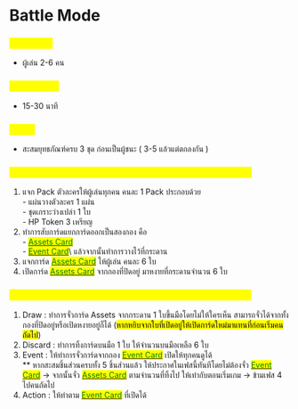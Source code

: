 # Battle Mode

### <mark style="color:yellow;">ความต้องการ</mark>

* ผู้เล่น 2-6 คน

### <mark style="color:yellow;">เวลาในการเล่น</mark>

* 15-30 นาที

### <mark style="color:yellow;">การชนะ</mark>

* สะสมยุทธภัณฑ์ครบ 3 ชุด ก่อนเป็นผู้ชนะ ( 3-5 แล้วแต่ตกลงกัน )

### <mark style="color:yellow;">เตรียมเกม / SET UP (Basic Mode สามารถปรับแต่งได้ตามความชอบ)</mark>

1. แจก Pack ตัวละครให้ผู้เล่นทุกคน คนละ 1 Pack ประกอบด้วย\
   \- แผ่นวางตัวละคร 1 แผ่น\
   \- ชุดเกราะว่างเปล่า 1 ใบ\
   \- HP Token 3 เหรียญ
2. ทำการสับการ์ดแยกการ์ดออกเป็นสองกอง คือ\
   \- [<mark style="color:green;">Assets Card</mark>](../armor/)\
   \- [<mark style="color:green;">Event Card</mark>](../event-card.md)<mark style="color:green;"></mark>\ <mark style="color:green;"></mark>แล้วจากนั้นทำการวางไว้ที่กระดาน
3. แจกการ์ด [<mark style="color:green;">Assets Card</mark>](../armor/) ให้ผู้เล่น คนละ 6 ใบ
4. เปิดการ์ด [<mark style="color:green;">Assets Card</mark>](../armor/) จากกองที่ปิดอยู่ มาหงายที่กระดานจำนวน 6 ใบ

### <mark style="color:yellow;">ขั้นตอนการเล่น (DDEA : Draw -> Discard -> Event -> Action)</mark>

1. Draw : ทำการจั่วการ์ด Assets จากกระดาน 1 ใบขึ้นมือโดยไม่ให้ใครเห็น สามารถจั่วได้จากทั้งกองที่ปิดอยู่หรือเปิดหงายอยู่ก็ได้ (<mark style="background-color:yellow;">หากหยิบจากใบที่เปิดอยู่ให้เปิดการ์ดใหม่มาแทนที่ก่อนเริ่มคนถัดไป</mark>)
2. Discard : ทำการทิ้งการ์ดบนมือ 1 ใบ ให้จำนวนบนมือเหลือ 6 ใบ
3. Event : ให้ทำการจั่วการ์ดจากกอง [<mark style="color:green;">Event Card</mark>](../event-card.md) <mark style="color:green;"></mark> เปิดให้ทุกคนดูได้\
   \*\* หากสะสมชิ้นส่วนครบทั้ง 5 ชิ้นส่วนแล้ว ให้ประกาศในเฟสนี้ทันทีโดยไม่ต้องจั่ว [<mark style="color:green;">Event Card</mark>](../event-card.md) -> จากนั้นจั่ว [<mark style="color:green;">Assets Card</mark>](../armor/) ตามจำนวนที่ทิ้งไป ให้เท่ากับตอนเริ่มเกม -> ข้ามเฟส 4 ไปคนถัดไป
4. Action : ให้ทำตาม [<mark style="color:green;">Event Card</mark>](../event-card.md) ที่เปิดได้
